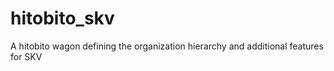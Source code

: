 # hitobito_skv
A hitobito wagon defining the organization hierarchy and additional features for SKV
